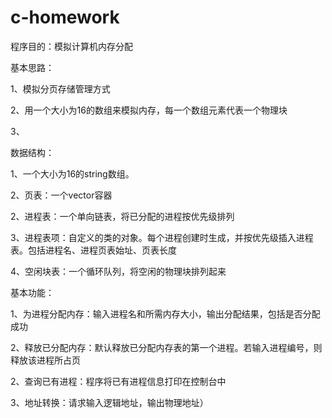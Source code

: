 # c-homework
程序目的：模拟计算机内存分配

基本思路：

1、模拟分页存储管理方式

2、用一个大小为16的数组来模拟内存，每一个数组元素代表一个物理块

3、

数据结构：

1、一个大小为16的string数组。

2、页表：一个vector<int>容器

2、进程表：一个单向链表，将已分配的进程按优先级排列

3、进程表项：自定义的类的对象。每个进程创建时生成，并按优先级插入进程表。包括进程名、进程页表始址、页表长度

4、空闲块表：一个循环队列，将空闲的物理块排列起来

基本功能：

1、为进程分配内存：输入进程名和所需内存大小，输出分配结果，包括是否分配成功

2、释放已分配内存：默认释放已分配内存表的第一个进程。若输入进程编号，则释放该进程所占页

2、查询已有进程：程序将已有进程信息打印在控制台中

3、地址转换：请求输入逻辑地址，输出物理地址）


